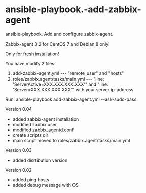 # ansible-playbook.-add-zabbix-agent
ansible-playbook. Add and configure zabbix-agent.

Zabbix-agent 3.2 for CentOS 7 and Debian 8 only!

Only for fresh installation!

You have modify 2 files:
1) add-zabbix-agent.yml --- "remote_user" and "hosts"
2) roles/zabbix.agent/tasks/main.yml --- "line: 'ServerActive=XXX.XXX.XXX.XXX'" and "line: 'Server=XXX.XXX.XXX.XXX'" with your server ip-address

Run: ansible-playbook add-zabbix-agent.yml --ask-sudo-pass

Version 0.04
 - added zabbix-agent installation
 - modified zabbix user
 - modified zabbix_agentd.conf
 - create scripts dir
 - main script moved to roles/zabbix.agent/tasks/main.yml

Version 0.03
 - added disrtibution version

Version 0.02
 - added ping hosts
 - added debug message with OS
